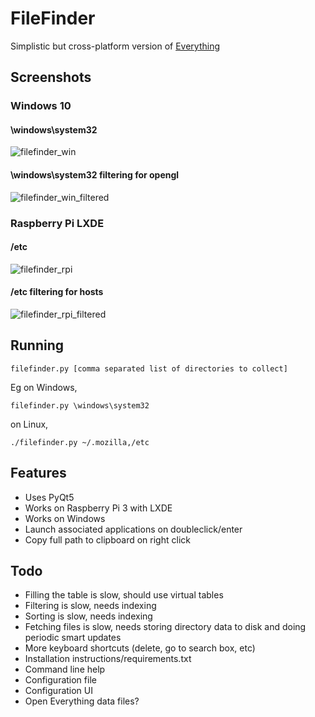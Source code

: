 # FileFinder

Simplistic but cross-platform version of [Everything](https://www.voidtools.com/)

## Screenshots


### Windows 10

#### \windows\system32
![filefinder_win](https://user-images.githubusercontent.com/6446344/173169083-8a026da3-91a8-4024-a697-690355fbd3a6.jpg)

#### \windows\system32 filtering for opengl
![filefinder_win_filtered](https://user-images.githubusercontent.com/6446344/173169086-369313af-d51d-4ffc-be99-fb7b183ad20a.jpg)


### Raspberry Pi LXDE 

#### /etc
![filefinder_rpi](https://user-images.githubusercontent.com/6446344/173169085-efcf3761-d481-43a4-bad4-93387737d468.jpg)

#### /etc filtering for hosts
![filefinder_rpi_filtered](https://user-images.githubusercontent.com/6446344/173169084-8eedf7ea-7673-4ca1-8d0e-80257d043f3c.jpg)

## Running

    filefinder.py [comma separated list of directories to collect]

Eg on Windows, 
    
    filefinder.py \windows\system32

on Linux, 
    
    ./filefinder.py ~/.mozilla,/etc


## Features
- Uses PyQt5
- Works on Raspberry Pi 3 with LXDE
- Works on Windows
- Launch associated applications on doubleclick/enter
- Copy full path to clipboard on right click

## Todo
- Filling the table is slow, should use virtual tables
- Filtering is slow, needs indexing
- Sorting is slow, needs indexing
- Fetching files is slow, needs storing directory data to disk and doing periodic smart updates
- More keyboard shortcuts (delete, go to search box, etc)
- Installation instructions/requirements.txt
- Command line help
- Configuration file
- Configuration UI
- Open Everything data files?